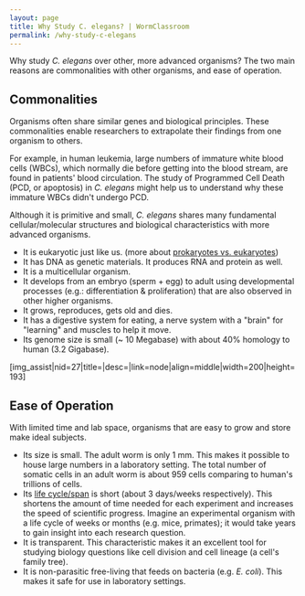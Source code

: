 ```yaml
---
layout: page
title: Why Study C. elegans? | WormClassroom
permalink: /why-study-c-elegans
---
```

Why study *C. elegans* over other, more advanced organisms? The two main
reasons are commonalities with other organisms, and ease of operation.

**Commonalities**
-----------------

Organisms often share similar genes and biological principles. These
commonalities enable researchers to extrapolate their findings from one
organism to others.

For example, in human leukemia, large numbers of immature white blood
cells (WBCs), which normally die before getting into the blood stream,
are found in patients\' blood circulation. The study of Programmed Cell
Death (PCD, or apoptosis) in *C. elegans* might help us to understand
why these immature WBCs didn\'t undergo PCD.

Although it is primitive and small, *C. elegans* shares many fundamental
cellular/molecular structures and biological characteristics with more
advanced organisms.

-   It is eukaryotic just like us. (more about [prokaryotes vs.
    eukaryotes](http://www.wiley.com/legacy/college/boyer/0470003790/animations/cell_structure/cell_structure.htm))
-   It has DNA as genetic materials. It produces RNA and protein as
    well.
-   It is a multicellular organism.
-   It develops from an embryo (sperm + egg) to adult using
    developmental processes (e.g.: differentiation & proliferation) that
    are also observed in other higher organisms.
-   It grows, reproduces, gets old and dies.
-   It has a digestive system for eating, a nerve system with a
    \"brain\" for \"learning\" and muscles to help it move.
-   Its genome size is small (\~ 10 Megabase) with about 40% homology to
    human (3.2 Gigabase).

\[img\_assist\|nid=27\|title=\|desc=\|link=node\|align=middle\|width=200\|height=193\]

**Ease of Operation**
---------------------

With limited time and lab space, organisms that are easy to grow and
store make ideal subjects.

-   Its size is small. The adult worm is only 1 mm. This makes it
    possible to house large numbers in a laboratory setting. The total
    number of somatic cells in an adult worm is about 959 cells
    comparing to human\'s trillions of cells.
-   Its [life
    cycle/span](/image/c-elegans-life-cycle "C. elegans Life Cycle") is
    short (about 3 days/weeks respectively). This shortens the amount of
    time needed for each experiment and increases the speed of
    scientific progress. Imagine an experimental organism with a life
    cycle of weeks or months (e.g. mice, primates); it would take years
    to gain insight into each research question.
-   It is transparent. This characteristic makes it an excellent tool
    for studying biology questions like cell division and cell lineage
    (a cell\'s family tree).
-   It is non-parasitic free-living that feeds on bacteria (e.g. *E.
    coli*). This makes it safe for use in laboratory settings.
